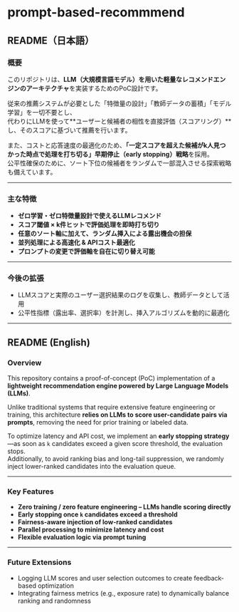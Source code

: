 # prompt-based-recommmend

## README（日本語）

### 概要

このリポジトリは、**LLM（大規模言語モデル）を用いた軽量なレコメンドエンジンのアーキテクチャ**を実装するためのPoC設計です。

従来の推薦システムが必要とした「特徴量の設計」「教師データの蓄積」「モデル学習」を一切不要とし、  
代わりにLLMを使って**ユーザーと候補者の相性を直接評価（スコアリング）**し、そのスコアに基づいて推薦を行います。

また、コストと応答速度の最適化のため、**「一定スコアを超えた候補がk人見つかった時点で処理を打ち切る」早期停止（early stopping）戦略**を採用。  
公平性確保のために、ソート下位の候補者をランダムで一部混入させる探索戦略も備えています。

---

### 主な特徴

- **ゼロ学習・ゼロ特徴量設計で使えるLLMレコメンド**
- **スコア閾値 × k件ヒットで評価処理を即時打ち切り**
- **任意のソート軸に加えて、ランダム挿入による露出機会の担保**
- **並列処理による高速化 & APIコスト最適化**
- **プロンプトの変更で評価軸を自在に切り替え可能**

---

### 今後の拡張

- LLMスコアと実際のユーザー選択結果のログを収集し、教師データとして活用  
- 公平性指標（露出率、選択率）を計測し、挿入アルゴリズムを動的に最適化  

---

## README (English)

### Overview

This repository contains a proof-of-concept (PoC) implementation of a **lightweight recommendation engine powered by Large Language Models (LLMs)**.

Unlike traditional systems that require extensive feature engineering or training, this architecture **relies on LLMs to score user-candidate pairs via prompts**, removing the need for prior training or labeled data.

To optimize latency and API cost, we implement an **early stopping strategy**—as soon as `k` candidates exceed a given score threshold, the evaluation stops.  
Additionally, to avoid ranking bias and long-tail suppression, we randomly inject lower-ranked candidates into the evaluation queue.

---

### Key Features

- **Zero training / zero feature engineering – LLMs handle scoring directly**
- **Early stopping once `k` candidates exceed a threshold**
- **Fairness-aware injection of low-ranked candidates**
- **Parallel processing to minimize latency and cost**
- **Flexible evaluation logic via prompt tuning**

---

### Future Extensions

- Logging LLM scores and user selection outcomes to create feedback-based optimization  
- Integrating fairness metrics (e.g., exposure rate) to dynamically balance ranking and randomness
